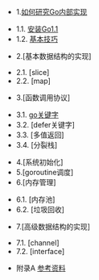 * 1.[如何研究Go内部实现](01.0.md)
 - 1.1. [安装Go1.1](01.1.md)
 - 1.2. [基本技巧](01.2.md)
* 2.[基本数据结构的实现]
 - 2.1. [slice]
 - 2.2. [map]
* 3.[函数调用协议]
 - 3.1. [go关键字](03.1.md)
 - 3.2. [defer关键字]
 - 3.3. [多值返回]
 - 3.4. [分裂栈]
* 4.[系统初始化]
* 5.[goroutine调度]
* 6.[内存管理]
 - 6.1. [内存池]
 - 6.2. [垃圾回收]
* 7.[高级数据结构的实现]
 - 7.1. [channel]
 - 7.2. [interface]
* 附录A [参考资料](ref.md)
